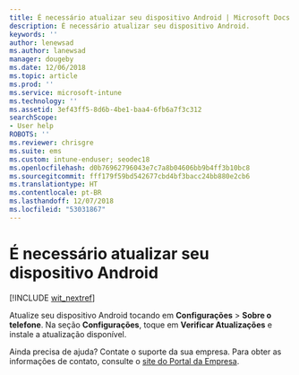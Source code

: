 ```yaml
---
title: É necessário atualizar seu dispositivo Android | Microsoft Docs
description: É necessário atualizar seu dispositivo Android.
keywords: ''
author: lenewsad
ms.author: lanewsad
manager: dougeby
ms.date: 12/06/2018
ms.topic: article
ms.prod: ''
ms.service: microsoft-intune
ms.technology: ''
ms.assetid: 3ef43ff5-8d6b-4be1-baa4-6fb6a7f3c312
searchScope:
- User help
ROBOTS: ''
ms.reviewer: chrisgre
ms.suite: ems
ms.custom: intune-enduser; seodec18
ms.openlocfilehash: d0b76962796043e7c7a8b04606bb9b4ff3b10bc8
ms.sourcegitcommit: fff179f59bd542677cbd4bf3bacc24bb880e2cb6
ms.translationtype: HT
ms.contentlocale: pt-BR
ms.lasthandoff: 12/07/2018
ms.locfileid: "53031867"
---
```

# <a name="you-need-to-update-your-android-device"></a>É necessário atualizar seu dispositivo Android

[!INCLUDE [wit_nextref](includes/end-user-os-update-guidance.md)]

Atualize seu dispositivo Android tocando em **Configurações** > **Sobre o telefone**. Na seção __Configurações__, toque em __Verificar Atualizações__ e instale a atualização disponível.

Ainda precisa de ajuda? Contate o suporte da sua empresa. Para obter as informações de contato, consulte o [site do Portal da Empresa](https://go.microsoft.com/fwlink/?linkid=2010980).
